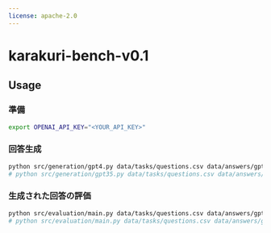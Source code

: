 ```yaml
---
license: apache-2.0
---
```


# karakuri-bench-v0.1

## Usage

### 準備

```sh
export OPENAI_API_KEY="<YOUR_API_KEY>"
```

### 回答生成

```sh
python src/generation/gpt4.py data/tasks/questions.csv data/answers/gpt4.csv
# python src/generation/gpt35.py data/tasks/questions.csv data/answers/gpt35.csv
```

### 生成された回答の評価

```sh
python src/evaluation/main.py data/tasks/questions.csv data/answers/gpt4.csv data/evaluation/gpt4.csv
# python src/evaluation/main.py data/tasks/questions.csv data/answers/gpt35.csv data/evaluation/gpt35.csv
```

